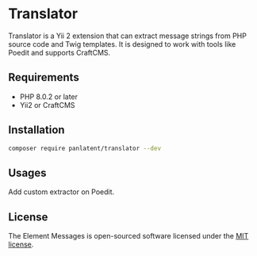 Translator
===========

Translator is a Yii 2 extension that can extract message strings from PHP source code and Twig templates. 
It is designed to work with tools like Poedit and supports CraftCMS.

Requirements
------------
+ PHP 8.0.2 or later
+ Yii2 or CraftCMS

Installation
------------

```bash
composer require panlatent/translator --dev
```

Usages
------

Add custom extractor on Poedit.

License
-------
The Element Messages is open-sourced software licensed under the [MIT license](http://opensource.org/licenses/MIT).